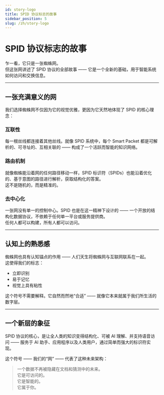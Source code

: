 ```yaml
---
id: story-logo
title: SPID 协议标志的故事
sidebar_position: 5
slug: /zh/story-logo
---
```


# SPID 协议标志的故事

乍一看，它只是一张蜘蛛网。  
但这张网讲述了 SPID 协议的全部故事 —— 它是一个全新的基础，用于智能系统如何访问和交换信息。

---

## 一张充满意义的网

我们选择蜘蛛网不仅因为它的视觉优雅，更因为它天然地体现了 SPID 的核心理念：

### 互联性

每一根丝线都连接着其他丝线。就像 SPID 系统中，每个 Smart Packet 都是可解析的、可寻址的、互相关联的 —— 构成了一个活跃而智能的知识网络。

### 路由机制

就像蜘蛛能沿着网的任何路径移动一样，SPID 标识符（SPIDs）也能沿着优化的、基于意图的路径进行解析，获取结构化的答案。  
这不是随机的，而是精准的。

### 去中心化

一张网没有单一的控制中心。SPID 也是在这一精神下设计的 —— 一个开放的结构化数据协议，不依赖于任何单一平台或服务提供商。  
任何人都可以构建，所有人都可以访问。

---

## 认知上的熟悉感

蜘蛛网也具有认知锚点的作用 —— 人们天生将蜘蛛网与互联网联系在一起。  
这使得我们的标志：

- 立即识别  
- 易于记忆  
- 视觉上具有粘性

这个符号不需要解释。它自然而然地“合适” —— 就像它本来就属于我们所生活的数字层。

---

## 一个新层的象征

SPID 协议的核心，是让全人类的知识变得结构化、可被 AI 理解、并支持语音访问 —— 服务于 AI 助手、应用程序以及人类用户，通过简单而强大的标识符实现。

这个符号 —— 我们的“网” —— 代表了这种未来架构：

> 一个数据不再被隐藏在文档和猜测中的未来。  
> 它是可访问的。  
> 它是智能的。  
> 它属于你。

